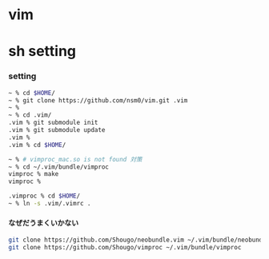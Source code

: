 # vim

sh setting
======================


### setting ###
```sh
~ % cd $HOME/
~ % git clone https://github.com/nsm0/vim.git .vim
~ %
~ % cd .vim/
.vim % git submodule init
.vim % git submodule update
.vim %
.vim % cd $HOME/

~ % # vimproc_mac.so is not found 対策
~ % cd ~/.vim/bundle/vimproc
vimproc % make
vimproc %

.vimproc % cd $HOME/
~ % ln -s .vim/.vimrc .

```

#### なぜだうまくいかない ####
```sh
git clone https://github.com/Shougo/neobundle.vim ~/.vim/bundle/neobundle.vim
git clone https://github.com/Shougo/vimproc ~/.vim/bundle/vimproc

```
